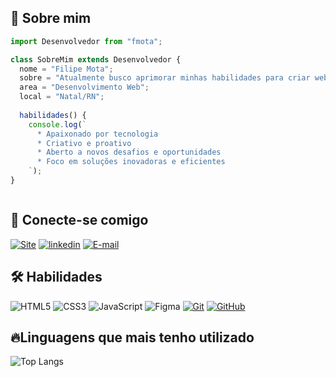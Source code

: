 ## 🚀 Sobre mim

```js
import Desenvolvedor from "fmota";

class SobreMim extends Desenvolvedor {
  nome = "Filipe Mota";
  sobre = "Atualmente busco aprimorar minhas habilidades para criar websites e aplicações web inovadoras e eficientes.";
  area = "Desenvolvimento Web";
  local = "Natal/RN";
  
  habilidades() {
    console.log(`
      * Apaixonado por tecnologia
      * Criativo e proativo
      * Aberto a novos desafios e oportunidades
      * Foco em soluções inovadoras e eficientes
    `);
}



```
## 🔗 Conecte-se comigo

[![Site](https://img.shields.io/badge/Site-374151?style=for-the-badge&logo=todoist&logoColor=white)](https://www.fmota.dev.br/)
[![linkedin](https://img.shields.io/badge/linkedin-374151?style=for-the-badge&logo=linkedin&logoColor=white)](https://www.linkedin.com/in/fmota-dev/)
[![E-mail](https://img.shields.io/badge/-Email-374151?style=for-the-badge&logo=microsoft-outlook&logoColor=white)](mailto:fmota.web@gmail.com)

## 🛠 Habilidades

![HTML5](https://img.shields.io/badge/HTML5-374151?style=for-the-badge&logo=html5&logoColor=)
![CSS3](https://img.shields.io/badge/CSS3-374151?style=for-the-badge&logo=css3&logoColor=blue)
![JavaScript](https://img.shields.io/badge/JavaScript-374151?style=for-the-badge&logo=javascript&logoColor=)
![Figma](https://img.shields.io/badge/Figma-374151?style=for-the-badge&logo=figma&logoColor=purple)
[![Git](https://img.shields.io/badge/Git-374151?style=for-the-badge&logo=git&logoColor=E94D5F)](https://git-scm.com/doc)
[![GitHub](https://img.shields.io/badge/GitHub-374151?style=for-the-badge&logo=github&logoColor=30A3DC)](https://docs.github.com/)

## 🔥Linguagens que mais tenho utilizado

![Top Langs](https://github-readme-stats-git-masterrstaa-rickstaa.vercel.app/api/top-langs/?username=fmota-dev&bg_color=374151&border_color=9ca3af&title_color=fff&text_color=FFF)

